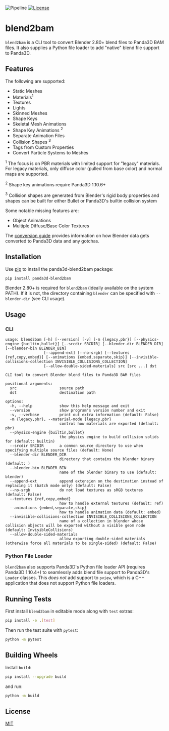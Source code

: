 ![Pipeline](https://github.com/Moguri/blend2bam/workflows/Pipeline/badge.svg)
[![License](https://img.shields.io/github/license/Moguri/panda3d-blend2bam.svg)](https://choosealicense.com/licenses/mit/)


# blend2bam
`blend2bam` is a CLI tool to convert Blender 2.80+ blend files to Panda3D BAM files.
It also supplies a Python file loader to add "native" blend file support to Panda3D.

## Features

The following are supported:
* Static Meshes
* Materials<sup>1</sup>
* Textures
* Lights
* Skinned Meshes
* Shape Keys
* Skeletal Mesh Animations
* Shape Key Animations <sup>2</sup>
* Separate Animation Files
* Collision Shapes <sup>3</sup>
* Tags from Custom Properties
* Convert Particle Systems to Meshes

<sup>1</sup> The focus is on PBR materials with limited support for "legacy" materials.
For legacy materials, only diffuse color (pulled from base color) and normal maps are supported.

<sup>2</sup> Shape key animations require Panda3D 1.10.6+

<sup>3</sup> Collision shapes are generated from Blender's rigid body properties and shapes can be built for either Bullet or Panda3D's builtin collision system

Some notable missing features are:
* Object Animations
* Multiple Diffuse/Base Color Textures

The [conversion guide](docs/conversion-guide-gltf28.md) provides information on how Blender data gets converted to Panda3D data and any gotchas.

## Installation

Use [pip](https://github.com/panda3d/panda3d) to install the panda3d-blend2bam package:

```bash
pip install panda3d-blend2bam
```

Blender 2.80+ is required for `blend2bam` (ideally available on the system PATH).
If it is not, the directory containing `blender` can be specified with `--blender-dir` (see CLI usage).

## Usage

### CLI

```
usage: blend2bam [-h] [--version] [-v] [-m {legacy,pbr}] [--physics-engine {builtin,bullet}] [--srcdir SRCDIR] [--blender-dir BLENDER_DIR] [--blender-bin BLENDER_BIN]
                 [--append-ext] [--no-srgb] [--textures {ref,copy,embed}] [--animations {embed,separate,skip}] [--invisible-collisions-collection INVISIBLE_COLLISIONS_COLLECTION]
                 [--allow-double-sided-materials] src [src ...] dst

CLI tool to convert Blender blend files to Panda3D BAM files

positional arguments:
  src                   source path
  dst                   destination path

options:
  -h, --help            show this help message and exit
  --version             show program's version number and exit
  -v, --verbose         print out extra information (default: False)
  -m {legacy,pbr}, --material-mode {legacy,pbr}
                        control how materials are exported (default: pbr)
  --physics-engine {builtin,bullet}
                        the physics engine to build collision solids for (default: builtin)
  --srcdir SRCDIR       a common source directory to use when specifying multiple source files (default: None)
  --blender-dir BLENDER_DIR
                        directory that contains the blender binary (default: )
  --blender-bin BLENDER_BIN
                        name of the blender binary to use (default: blender)
  --append-ext          append extension on the destination instead of replacing it (batch mode only) (default: False)
  --no-srgb             do not load textures as sRGB textures (default: False)
  --textures {ref,copy,embed}
                        how to handle external textures (default: ref)
  --animations {embed,separate,skip}
                        how to handle animation data (default: embed)
  --invisible-collisions-collection INVISIBLE_COLLISIONS_COLLECTION
                        name of a collection in blender whose collision objects will be exported without a visible geom node (default: InvisibleCollisions)
  --allow-double-sided-materials
                        allow exporting double-sided materials (otherwise force all materials to be single-sided) (default: False)
```

### Python File Loader

`blend2bam` also supports Panda3D's Python file loader API (requires Panda3D 1.10.4+) to seamlessly adds blend file support to Panda3D's `Loader` classes.
This *does not* add support to `pview`, which is a C++ application that does not support Python file loaders.

## Running Tests

First install `blend2bam` in editable mode along with `test` extras:

```bash
pip install -e .[test]
```

Then run the test suite with `pytest`:

```bash
python -m pytest
```

## Building Wheels

Install `build`:

```bash
pip install --upgrade build
```

and run:

```bash
python -m build
```

## License

[MIT](https://choosealicense.com/licenses/mit/)
